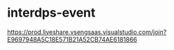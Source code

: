 # interdps-event
https://prod.liveshare.vsengsaas.visualstudio.com/join?E9697948A5C18E571B21A52CB74AE6181866
